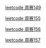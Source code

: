 [leetcode 周赛149](https://github.com/maninbule/contests/issues/2)

[leetcode 周赛155](https://github.com/maninbule/contests/issues/4)

[leetcode 周赛156](https://github.com/maninbule/contests/issues/3)

[leetcode 周赛157](https://github.com/maninbule/contests/issues/1)
